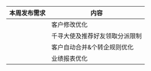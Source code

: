 | 本周发布需求 | 内容                           |
| ------------ | ------------------------------ |
|              | 客户修改优化                   |
|              | 千寻大使及推荐好友领取分派限制 |
|              | 客户自动合并&个转企规则优化    |
|              | 业绩报表优化                   |



